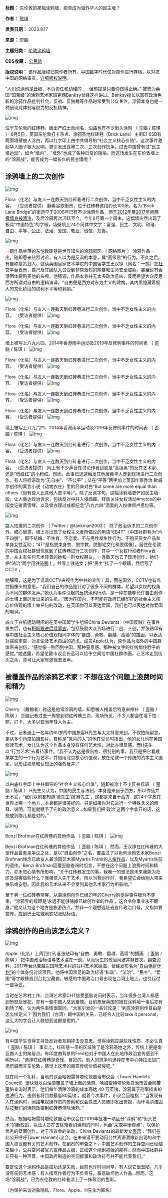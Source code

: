

**标题：** 东伦敦的那幅涂鸦墙，能否成为海外华人的民主墙？  

**作者：** [陈琪](https://chinadigitaltimes.net/space/歪脑)  

**发表日期：** 2023.8.17  

**来源：** [歪脑](https://www.wainao.me/wainao-reads/graffiti-wall-in-East-London-08172023)  

**主题归类：** [伦敦涂鸦墙](https://chinadigitaltimes.net/space/伦敦涂鸦墙)  

**CDS收藏：** [公民馆](https://chinadigitaltimes.net/space/%E5%85%AC%E6%B0%91%E9%A6%86)  

**版权说明：** 该作品版权归原作者所有。中国数字时代仅对原作进行存档，以对抗中国的网络审查。[详细版权说明](https://chinadigitaltimes.net/chinese/copyright)。


“人们说涂鸦是丑陋、不负责任和幼稚的……但前提是只要你做得正确。” 被誉为英国“国宝级”的涂鸦艺术家班克西Banksy曾经这样讲过。Banksy擅长以富有政治色彩的涂鸦作品批判社会，反战、反独裁等作品时常受到公众关注，涂鸦本身也是一种展现对体制与权力的反抗精神。


![img](https://chinadigitaltimes.net/chinese/files/2023/08/post-699585-64e6b8861f463.)  

位于东伦敦的红砖巷，因出产红土而闻名，沿路也有不少街头涂鸦 （ 歪脑 / 陈琪 ）
8月5日，英国东伦敦打卡热点、涂鸦圣地红砖巷（Brick Lane）主街E1 6SB有两面墙壁被人涂白，再以红字印上由中共倡导的“社会主义核心价值”。这次事件激起华人圈子极大反响，更引发出连串二次、三次创作抗争。过去中国曾有过“民主墙运动”，如今“墙内”、“墙外”也成了各种日常的隐喻，而这场发生在东伦敦墙上的“涂鸦战”，能否成为一幅长久的民主墙呢？


涂鸦墙上的二次创作
---------


![img](https://chinadigitaltimes.net/chinese/files/2023/08/post-699585-64e6b8869bc4c.)  

Flora（化名）与友人一连数天到红砖巷进行二次创作，当中不乏女性主义的内容。 （受访者提供）
翻看谷歌街景，位于红砖巷这段约长100米、名为“Brick Lane Bridge”的街道早于2008年已有不少涂鸦作品，[但于2012年至2017年间两旁墙身被清洗](https://www.google.com/maps/@51.5229375,-0.0715586,3a,75y,95.63h,73.58t/data=!3m7!1e1!3m5!1sa5nvE3bgQhvgQP4reULv2Q!2e0!5s20120601T000000!7i13312!8i6656?entry=ttu)，及后涂鸦再次活跃至今。今年8月第一个周末，这幅墙突然出现了极具“中国特色”的字眼，墙壁喷上24个简体中文字：富强、民主、文明、和谐、自由、平等、公正、法治、爱国、敬业、诚信、友善。


![img](https://chinadigitaltimes.net/chinese/files/2023/08/post-699585-64e6b88708d59.)  

一鹊作品坐落的东伦敦砖巷是世界知名的涂鸦街区 （ 网络图片 ）
涂鸦作品一出，随即惹来热烈讨论，有人以为是反讽的本意，属“高级黑”的行为。不久之后，有自称是策划人、就读英国皇家艺术学院的中国留学生王汉铮（网名：一鹊）[在社交平台表示](https://www.instagram.com/p/CvpYNQJoGm_/)，自己及其团队人员受到非常激烈的网暴和生命安全威胁，甚至说有香港团体要购买他的头颅。他强调，作品本身并无太多政治意味，反而希望大众反思西方所谓对自由的逻辑演译，“自由便是西方对东方主义的建构，其内里隐藏着极大的文化阶段的权利不平等和剥削。”


![img](https://chinadigitaltimes.net/chinese/files/2023/08/post-699585-64e6b88781c42.)  

Flora（化名）与友人一连数天到红砖巷进行二次创作，当中不乏女性主义的内容。 （受访者提供）
![img](https://chinadigitaltimes.net/chinese/files/2023/08/post-699585-64e6b888002e7.)  

Flora（化名）与友人一连数天到红砖巷进行二次创作，当中不乏女性主义的内容。 （受访者提供）
![img](https://chinadigitaltimes.net/chinese/files/2023/08/post-699585-64e6b888a96ae.)  

墙上被写上八九六四、2014年香港雨伞运动及2019年反修例事件的时间表 （ 歪脑 / 陈琪 ）
![img](https://chinadigitaltimes.net/chinese/files/2023/08/post-699585-64e6b8892d3cd.)  

Flora（化名）与友人一连数天到红砖巷进行二次创作，当中不乏女性主义的内容。 （受访者提供）
![img](https://chinadigitaltimes.net/chinese/files/2023/08/post-699585-64e6b889b4e5c.)  

Flora（化名）与友人一连数天到红砖巷进行二次创作，当中不乏女性主义的内容。 （受访者提供）
![img](https://chinadigitaltimes.net/chinese/files/2023/08/post-699585-64e6b88781c42.)  

Flora（化名）与友人一连数天到红砖巷进行二次创作，当中不乏女性主义的内容。 （受访者提供）
![img](https://chinadigitaltimes.net/chinese/files/2023/08/post-699585-64e6b888002e7.)  

Flora（化名）与友人一连数天到红砖巷进行二次创作，当中不乏女性主义的内容。 （受访者提供）
![img](https://chinadigitaltimes.net/chinese/files/2023/08/post-699585-64e6b888a96ae.)  

墙上被写上八九六四、2014年香港雨伞运动及2019年反修例事件的时间表 （ 歪脑 / 陈琪 ）
![img](https://chinadigitaltimes.net/chinese/files/2023/08/post-699585-64e6b8892d3cd.)  

Flora（化名）与友人一连数天到红砖巷进行二次创作，当中不乏女性主义的内容。 （受访者提供）
![img](https://chinadigitaltimes.net/chinese/files/2023/08/post-699585-64e6b889b4e5c.)  

Flora（化名）与友人一连数天到红砖巷进行二次创作，当中不乏女性主义的内容。 （受访者提供）
网上有不少声音在讨论作者到底是“高级黑”的反共艺术家、还是“低级红”的小粉红。然而，此事已迅速触发其他居英华人走到现场进行二次创作。有人将标语改为“无自由”、“不公平”；又在“平等”两字加上英国作家乔治·欧威尔创作的寓言小说《动物农庄》里的经典对白“But some are more equal than others（但有些人比其他人更平等）”。除了反讽字句，这幅涂鸦墙更俨如民主墙般，让人表达政治诉求，包括反对中共入侵西藏、释放关注女权活动#metoo的中国女记者黄雪琴、以及曾办理过成都纪念“八九六四”酒案的人权律师卢思位等。


![img](https://chinadigitaltimes.net/chinese/files/2023/08/post-699585-64e6b88a8f011.)  

路人拍摄的二次创作 （ Twitter / @tankman2002 ）
除了政治诉求的二次创作外，细心留意，墙上亦出现了女权主义者所倡议的用语“6B4T”（中国社群称为“六不四脱”，即不结婚、不生育、不恋爱、不与男性发生性行为、不购买厌女产品和单身女性互助；“4T”是指脱束身衣、脱宗教、脱御宅文化和脱偶像）。居住在伦敦的中国女权社群很快就到了红砖巷进行二次创作，其中一个女权行动者Flora表示，从未有任何艺术背景的她和一群女权朋友，一连数天也去了现场创作，她们把“法治”两字用铁链圈上，并写上铁链女；把“民主”挂了一个眼睛，然后写了CCTV 。


她解释，这是为了讥讽CCTV央视作为中共的宣传工具，而在国外，CCTV也有监控摄像头的意思，“我们自己的作品是针对了很多不同的群体，希望以女权的视角为不同的群体发声。”她认为事件引起的反抗涂鸦行动，是一种在能够允许自由创作的土壤上面迸发出来的生机，“因为在国内，不可能在政府已经印好的社会主义核心价值观的墙上做任何的改动，在英国你可以表达爱国，我们也可以表达对你爱国的嘲讽。”


成立于白纸运动期间的在英中国留学生组织China Deviants （中国反贼）在事件发生后，也有[积极跟进后续事宜](https://www.instagram.com/p/CvnY8w_g_4D/?img_index=1)，包括鼓励大众到场进行二创、三创，并张贴印有与中国社会主义核心价值观相同字体的“自由、勇敢、翻越、高墙”的插画，以表达对摆脱审查、对言论及艺术自由的追求。成员Apple认为，原作品为海外的中国群体带来创伤，“感觉像一秒回到中国，那种窒息感、那种被文字的红线绑住脖子的感觉。”她透露，希望伦敦市议会长远可以给予空间给中国社群作画，让艺术走到街头之余，亦可让大家有途径去发声。


被覆盖作品的涂鸦艺术家：不想在这个问题上浪费时间和精力
---------------------------


![img](https://chinadigitaltimes.net/chinese/files/2023/08/post-699585-64e6b88b4cf5e.)  

 Cherry （戴帽者）称这是他常涂鸦的墙，知悉被人掩盖后特意来修补 （ 歪脑 / 陈琪 ）
歪脑记者过去一周曾到访红砖巷三次，现场所见，不少人都会在墙下拍照、打卡，大多以亚洲年轻人为主。


不过，记者遇上一名年约60岁的中国旅客H先生与太太特意来到，不仅拍照留念，更从多个角度拍摄影片。自称是“党内的人”的他在受访时指出，他的女儿也在英国修读艺术，女儿认为这个作品本身没有任何艺术性，对此亦很反感。而H先生以“行为艺术”去看待事件，“我不认为这是很出格、很特别的事，我只是把它看成某学生的一个行为艺术，并借用北京核心价值观，放在伦敦一个传统的资本主义国家，以形成视觉和认知上的强烈反差。”


![img](https://chinadigitaltimes.net/chinese/files/2023/08/post-699585-64e6b88c2b938.)  

以白底红字印上中共倡导的“社会主义核心价值”，随即被涂上不少反共标语 （ 歪脑 / 陈琪 ）
H先生又认为，中国的民主与法制，本身是来自于西方，所以作品并无不妥，“我们以前都知道‘德先生’跟‘赛先生’，这都是来自于西方…这24个字放在世界上哪一个地方，本身都是很美好的。只是如果你对它进行一个特殊含义的解释、说明，可能就赋予了它的政治意义…如果我们把‘政治’这两个字拿开的话，这些放到哪儿都是对的。”


![img](https://chinadigitaltimes.net/chinese/files/2023/08/post-699585-64e6b88cb4492.)  

Benzi Brofman在红砖巷的其他作品 （ 歪脑 / 陈琪 ）
![img](https://chinadigitaltimes.net/chinese/files/2023/08/post-699585-64e6b88cb4492.)  

Benzi Brofman在红砖巷的其他作品 （ 歪脑 / 陈琪 ）
然而，王汉铮在红砖巷的大型作品最惹来争议之处，是以“自由创作”之名，覆盖过了以色列涂鸦艺术家Benzi Brofman悼念已故友人兼涂鸦艺术家Myartis Frank的[人像作品](https://www.instagram.com/p/CsWIfJNogrK/?img_index=1)、以及Myartis生前的遗作。Benzi Brofman回覆歪脑查询时坦言，不想在这个问题上浪费时间和精力，亦未觉心情有所影响，“关于红砖巷发生的事，我唯一的想法是未来我能为社区及游客做些什么？我相信人先于艺术，所以当我创作时，我希望它会给别人带来快乐或安慰。因此我的艺术从来不会受到其他艺术家行为所影响。” 


至于另一位红砖巷常客、从事涂鸦创作已经21年的Cherry则觉得事件极为不尊重，“涂鸦界的规距是‘永远不能够除掉已故创作者的作品’，这会令你事业永不翻身。”他又认为这个地方是旅游热点，并非一个理想选址去宣传政治口号，又指如要宣传，应到巴士站或地铁站张贴标语。


涂鸦创作的自由该怎么定义？
-------------


![img](https://chinadigitaltimes.net/chinese/files/2023/08/post-699585-64e6b88d8b805.)  

Apple（化名）上周到红砖巷张贴印有“自由、勇敢、翻越、高墙”的插画 （ 歪脑 / 陈琪 ）
把中国政治标语与艺术混在一谈，从而衍生的政治风波并非首次。翻查资料，2017年台北宝藏岩国际艺术村的驻村艺术家姚海，曾经发布名为[“自由保鲜计划”](https://www.artistvillage.org/artist-detail.php?p=3903)的个体身份讨论项目。他将中国常见的政治标语“和谐”、“法治”、“民主”、“爱国”等字眼移置到台北宝藏岩，敏感的中国政治口号出现在台湾土地上，也引起过一些争议。


当时在艺术村工作、台湾艺术家CHT接受歪脑访问时表示，当年很多台湾人都感到愤怒及冒犯，亦有一些中国人感到羞愧。目前旅居英国的她在涂鸦墙一事后亦有到场了解，认为两件事情很雷同，“大家引发的一些讨论是：‘到底涂鸦创作自由是怎么样定义？’因为我们（台湾）跟中国的关系，已经令人比较take it personal，这么大的字会让人联想到这都是假的。”


![img](https://chinadigitaltimes.net/chinese/files/2023/08/post-699585-64e6b88e48063.)  

有中国学生觉得支持及反对者互相抨击没意思，觉得涂鸦应是玩味性质，不必认真 （ 歪脑 / 陈琪 ）
事实上，红砖巷一带的区域除了是涂鸦圣地之外，传统上更是南亚裔人士的聚居点。有印度裔背景的Fred也对于中国人在此地作政治宣传感到不明所以，“选择在红砖巷是奇怪、冒犯的。别人的抗争均选择在市中心特拉法加广场示威而非东伦敦，感觉上这里的南亚传统价值被侵犯。”


就在同一个礼拜，当地的议会哈姆雷特塔伦敦自治市议会（Tower Hamlets Council）很快就以白油漆覆盖了墙上面的涂鸦。哈姆雷特塔伦敦自治市议会回覆歪脑查询时表示，他们每年清除涂鸦的成本高达 40 万英镑，涂鸦属于刑事损害的违法行为，违例者将罚款最低80英镑 。就着今次事件，市议会回覆指：“当发现有人在涂鸦时，闭路电视操作员向警察和议会执法人员随即发出警报，而环境清洁团队按我们的涂鸦政策到红砖巷清除涂鸦。”


然而，根据哈姆雷特塔伦敦自治市议会在2019年批准一项区分“涂鸦”和“街头艺术”的[新政策](https://democracy.towerhamlets.gov.uk/ieDecisionDetails.aspx?AIId=98446)，执法人员在去除难看的涂鸦的同时，也会“采取平衡观点”，以保护优秀的壁画创作。对于市议会的举动，China Deviants的最新发文[表示](http://instagram.com/p/CvudMIkIMCX/?img_index=1)：“我们在此公开呼吁Tower Hamlet市议会，在未来请不要动用公共资源清除新出现的和中国人权议题有关的艺术创作。在剧烈的审查之下，中国艺术创作的生存空间已经越来越小，公共空间被官方宣传品占据，正如这个闹剧初始的那样。然而中国社群并非只有一种声音，中国政府制造的空洞叙事和政治符号并不能代表我们。”


要定论这个涂鸦作品是成功还是失败，目前也许时间尚早，有人说它很丑陋，几乎没有任何艺术感；有人指骂作者行为不负责任，畜意破坏他人作品…然而，这场“涂鸦战”，已为东伦敦的红砖巷涂上了一抹政治的色彩。


（为保护采访对象隐私，Flora、Apple、H先生为匿名）









































